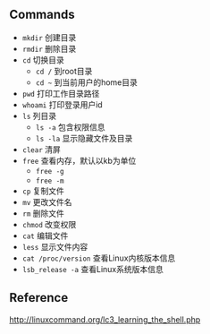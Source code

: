 ## Commands
- `mkdir` 创建目录
- `rmdir` 删除目录
- `cd` 切换目录
    - `cd /` 到root目录
    - `cd ~` 到当前用户的home目录
- `pwd` 打印工作目录路径
- `whoami` 打印登录用户id
- `ls` 列目录
    - `ls -a` 包含权限信息
    - `ls -la` 显示隐藏文件及目录
- `clear` 清屏
- `free` 查看内存，默认以kb为单位
    - `free -g`
    - `free -m`
- `cp` 复制文件
- `mv` 更改文件名
- `rm` 删除文件
- `chmod` 改变权限
- `cat` 编辑文件
- `less` 显示文件内容
- `cat /proc/version` 查看Linux内核版本信息
- `lsb_release -a` 查看Linux系统版本信息

## Reference
http://linuxcommand.org/lc3_learning_the_shell.php
